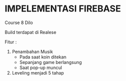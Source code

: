 # IMPELEMENTASI FIREBASE
Course 8 Dilo

Build terdapat di Realese

Fitur :
1. Penambahan Musik
    - Pada saat koin ditekan
    - Sepanjang game berlangsung
    - Saat pop-up muncul
3. Leveling menjadi 5 tahap
